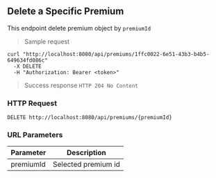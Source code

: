 ## Delete a Specific Premium

This endpoint delete premium object by <code>premiumId</code>

> Sample request 

```shell
curl "http://localhost:8080/api/premiums/1ffc0022-6e51-43b3-b4b5-649634fd086c"
  -X DELETE
  -H "Authorization: Bearer <token>"
```

> Success response <code>HTTP 204 No Content</code>

### HTTP Request

`DELETE http://localhost:8080/api/premiums/{premiumId}`

### URL Parameters

Parameter | Description
--------- | -----------
premiumId | Selected premium id